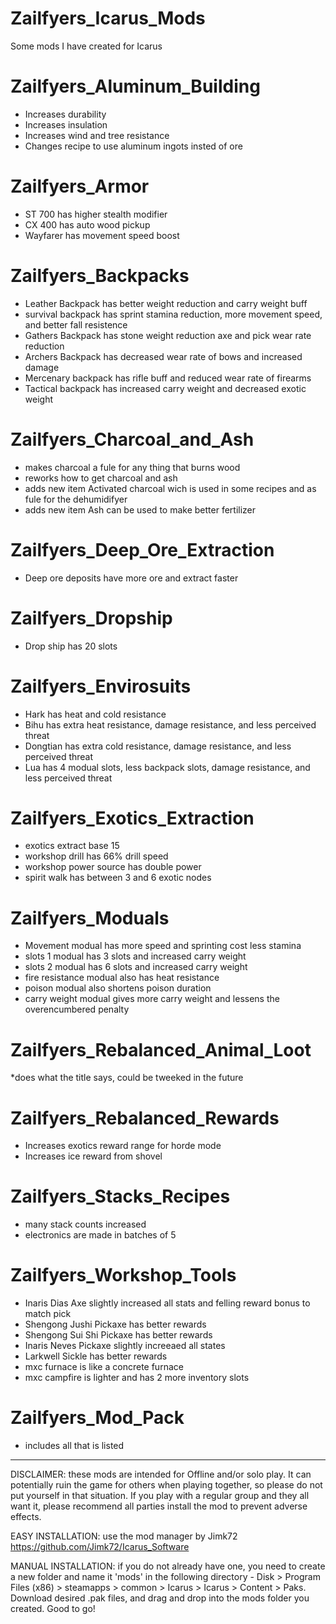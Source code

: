 # Zailfyers_Icarus_Mods
Some mods I have created for Icarus

# Zailfyers_Aluminum_Building
* Increases durability
* Increases insulation
* Increases wind and tree resistance
* Changes recipe to use aluminum ingots insted of ore

# Zailfyers_Armor
* ST 700 has higher stealth modifier
* CX 400 has auto wood pickup
* Wayfarer has movement speed boost

# Zailfyers_Backpacks
* Leather Backpack has better weight reduction and carry weight buff
* survival backpack has sprint stamina reduction, more movement speed, and better fall resistence
* Gathers Backpack has stone weight reduction axe and pick wear rate reduction
* Archers Backpack has decreased wear rate of bows and increased damage
* Mercenary backpack has rifle buff and reduced wear rate of firearms
* Tactical backpack has increased carry weight and decreased exotic weight

# Zailfyers_Charcoal_and_Ash
* makes charcoal a fule for any thing that burns wood
* reworks how to get charcoal and ash
* adds new item Activated charcoal wich is used in some recipes and as fule for the dehumidifyer
* adds new item Ash can be used to make better fertilizer

# Zailfyers_Deep_Ore_Extraction
* Deep ore deposits have more ore and extract faster

# Zailfyers_Dropship
* Drop ship has 20 slots

# Zailfyers_Envirosuits
* Hark has heat and cold resistance
* Bihu has extra heat resistance, damage resistance, and less perceived threat
* Dongtian has extra cold resistance, damage resistance, and less perceived threat
* Lua has 4 modual slots, less backpack slots, damage resistance, and less perceived threat

# Zailfyers_Exotics_Extraction
* exotics extract base 15
* workshop drill has 66% drill speed
* workshop power source has double power
* spirit walk has between 3 and 6 exotic nodes

# Zailfyers_Moduals
* Movement modual has more speed and sprinting cost less stamina
* slots 1 modual has 3 slots and increased carry weight
* slots 2 modual has 6 slots and increased carry weight
* fire resistance modual also has heat resistance
* poison modual also shortens poison duration
* carry weight modual gives more carry weight and lessens the overencumbered penalty

# Zailfyers_Rebalanced_Animal_Loot
*does what the title says, could be tweeked in the future

# Zailfyers_Rebalanced_Rewards
* Increases exotics reward range for horde mode
* Increases ice reward from shovel

# Zailfyers_Stacks_Recipes
* many stack counts increased
* electronics are made in batches of 5

# Zailfyers_Workshop_Tools
* Inaris Dias Axe slightly increased all stats and felling reward bonus to match pick
* Shengong Jushi Pickaxe has better rewards 
* Shengong Sui Shi Pickaxe has better rewards
* Inaris Neves Pickaxe slightly increeaed all states
* Larkwell Sickle has better rewards
* mxc furnace is like a concrete furnace
* mxc campfire is lighter and has 2 more inventory slots

# Zailfyers_Mod_Pack
* includes all that is listed

----------------------------------------------------------------------------------------------------------------------------------------------------------------------------------------------------------------------------------------------------------------------------------------------------------------------------------------------

DISCLAIMER: these mods are intended for Offline and/or solo play. It can potentially ruin the game for others when playing together, so please do not put yourself in that situation. If you play with a regular group and they all want it, please recommend all parties install the mod to prevent adverse effects.

EASY INSTALLATION: use the mod manager by Jimk72 https://github.com/Jimk72/Icarus_Software

MANUAL INSTALLATION: if you do not already have one, you need to create a new folder and name it 'mods' in the following directory - Disk > Program Files (x86) > steamapps > common > Icarus > Icarus > Content > Paks. Download desired .pak files, and drag and drop into the mods folder you created. Good to go!